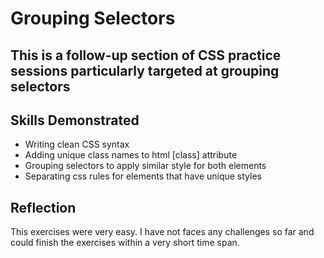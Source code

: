 
# Grouping Selectors

## This is a follow-up section of CSS practice sessions particularly targeted at grouping selectors

## Skills Demonstrated

- Writing clean CSS syntax
- Adding unique class names to html [class] attribute
- Grouping selectors to apply similar style for both elements
- Separating css rules for elements that have unique styles

## Reflection

This exercises were very easy. I have not faces any challenges so far and could finish the exercises within a very short time span.
